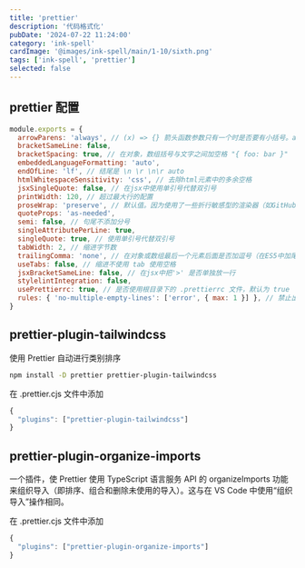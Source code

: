 ```yaml
---
title: 'prettier'
description: '代码格式化'
pubDate: '2024-07-22 11:24:00'
category: 'ink-spell'
cardImage: '@images/ink-spell/main/1-10/sixth.png'
tags: ['ink-spell', 'prettier']
selected: false
---
```


## prettier 配置

```cjs
module.exports = {
  arrowParens: 'always', // (x) => {} 箭头函数参数只有一个时是否要有小括号。avoid：省略括号
  bracketSameLine: false,
  bracketSpacing: true, // 在对象，数组括号与文字之间加空格 "{ foo: bar }"
  embeddedLanguageFormatting: 'auto',
  endOfLine: 'lf', // 结尾是 \n \r \n\r auto
  htmlWhitespaceSensitivity: 'css', // 去除html元素中的多余空格
  jsxSingleQuote: false, // 在jsx中使用单引号代替双引号
  printWidth: 120, // 超过最大行的配置
  proseWrap: 'preserve', // 默认值。因为使用了一些折行敏感型的渲染器（如GitHub comment）而按照markdown文本样式进行折行
  quoteProps: 'as-needed',
  semi: false, // 句尾不添加分号
  singleAttributePerLine: true,
  singleQuote: true, // 使用单引号代替双引号
  tabWidth: 2, // 缩进字节数
  trailingComma: 'none', // 在对象或数组最后一个元素后面是否加逗号（在ES5中加尾逗号）
  useTabs: false, // 缩进不使用 tab 使用空格
  jsxBracketSameLine: false, // 在jsx中把'>' 是否单独放一行
  stylelintIntegration: false,
  usePrettierrc: true, // 是否使用根目录下的 .prettierrc 文件，默认为 true
  rules: { 'no-multiple-empty-lines': ['error', { max: 1 }] }, // 禁止出现多个空格
}
```

## prettier-plugin-tailwindcss

使用 Prettier 自动进行类别排序

```bash
npm install -D prettier prettier-plugin-tailwindcss
```

在 .prettier.cjs 文件中添加

```cjs
{
  "plugins": ["prettier-plugin-tailwindcss"]
}
```

## prettier-plugin-organize-imports

一个插件，使 Prettier 使用 TypeScript 语言服务 API 的 organizeImports 功能来组织导入（即排序、组合和删除未使用的导入）。这与在 VS Code 中使用“组织导入”操作相同。

在 .prettier.cjs 文件中添加

```cjs
{
  "plugins": ["prettier-plugin-organize-imports"]
}
```
